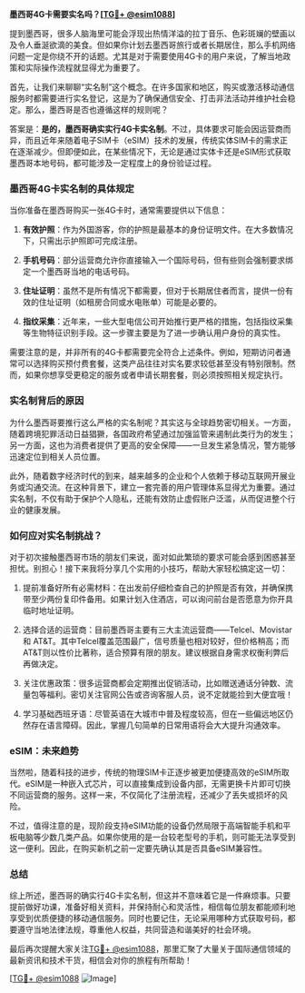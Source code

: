 **墨西哥4G卡需要实名吗？[[TG💪+ @esim1088](https://t.me/s/esim1088)]**

提到墨西哥，很多人脑海里可能会浮现出热情洋溢的拉丁音乐、色彩斑斓的壁画以及令人垂涎欲滴的美食。但如果你计划去墨西哥旅行或者长期居住，那么手机网络问题一定是你绕不开的话题。尤其是对于需要使用4G卡的用户来说，了解当地政策和实际操作流程就显得尤为重要了。

首先，让我们来聊聊“实名制”这个概念。在许多国家和地区，购买或激活移动通信服务时都需要进行实名登记，这是为了确保通信安全、打击非法活动并维护社会稳定。那么，墨西哥是否也遵循这样的规则呢？

答案是：**是的，墨西哥确实实行4G卡实名制**。不过，具体要求可能会因运营商而异，而且近年来随着电子SIM卡（eSIM）技术的发展，传统实体SIM卡的需求正在逐渐减少。但即便如此，在某些情况下，无论是通过实体卡还是eSIM形式获取墨西哥本地号码，都可能涉及一定程度上的身份验证过程。

### 墨西哥4G卡实名制的具体规定

当你准备在墨西哥购买一张4G卡时，通常需要提供以下信息：

1. **有效护照**：作为外国游客，你的护照是最基本的身份证明文件。在大多数情况下，只需出示护照即可完成注册。
   
2. **手机号码**：部分运营商允许你直接输入一个国际号码，但有些则会强制要求绑定一个墨西哥当地的电话号码。

3. **住址证明**：虽然不是所有情况下都需要，但对于长期居住者而言，提供一份有效的住址证明（如租房合同或水电账单）可能是必要的。

4. **指纹采集**：近年来，一些大型电信公司开始推行更严格的措施，包括指纹采集等生物特征识别手段。这一步骤主要是为了进一步确认用户身份的真实性。

需要注意的是，并非所有的4G卡都需要完全符合上述条件。例如，短期访问者通常可以选择购买预付费套餐，这类产品往往对实名要求较低甚至没有特别限制。然而，如果你想享受更稳定的服务或者申请长期套餐，则必须按照相关规定执行。

### 实名制背后的原因

为什么墨西哥要推行这么严格的实名制呢？其实这与全球趋势密切相关。一方面，随着跨境犯罪活动日益猖獗，各国政府希望通过加强监管来遏制此类行为的发生；另一方面，这也为消费者提供了更高的安全保障——一旦发生紧急情况，警方能够迅速定位到相关人员位置。

此外，随着数字经济时代的到来，越来越多的企业和个人依赖于移动互联网开展业务或沟通交流。在这种背景下，建立一套完善的用户管理体系显得尤为重要。通过实名制，不仅有助于保护个人隐私，还能有效防止虚假账户泛滥，从而促进整个行业的健康发展。

### 如何应对实名制挑战？

对于初次接触墨西哥市场的朋友们来说，面对如此繁琐的要求可能会感到困惑甚至担忧。别担心！接下来我将分享几个实用的小技巧，帮助大家轻松搞定这一切：

1. 提前准备好所有必需材料：在出发前仔细检查自己的护照是否有效，并确保携带至少两份复印件备用。如果计划入住酒店，可以询问前台是否愿意为你开具临时地址证明。

2. 选择合适的运营商：目前墨西哥主要有三大主流运营商——Telcel、Movistar 和 AT&T。其中Telcel覆盖范围最广，信号质量也相对较好，但价格稍高；而AT&T则以性价比著称，适合预算有限的朋友。建议根据自身需求权衡利弊后再做决定。

3. 关注优惠政策：很多运营商都会定期推出促销活动，比如赠送通话分钟数、流量包等福利。密切关注官网公告或咨询客服人员，说不定就能捡到大便宜哦！

4. 学习基础西班牙语：尽管英语在大城市中普及程度较高，但在一些偏远地区仍然存在语言障碍。因此，掌握几句简单的日常用语将会大大提升沟通效率。

### eSIM：未来趋势

当然啦，随着科技的进步，传统的物理SIM卡正逐步被更加便捷高效的eSIM所取代。eSIM是一种嵌入式芯片，可以直接集成到设备内部，无需更换卡片即可切换不同运营商的服务。这样一来，不仅简化了注册流程，还减少了丢失或损坏的风险。

不过，值得注意的是，现阶段支持eSIM功能的设备仍然局限于高端智能手机和平板电脑等少数几类产品。如果你使用的是一台较老型号的手机，则可能无法享受到这一便利。因此，在购买新机之前一定要先确认其是否具备eSIM兼容性。

### 总结

综上所述，墨西哥的确实行4G卡实名制，但这并不意味着它是一件麻烦事。只要提前做好功课，准备好相关资料，并保持耐心和灵活性，相信每位朋友都能顺利地享受到优质便捷的移动通信服务。同时也要记住，无论采用哪种方式获取号码，都要遵守当地法律法规，尊重他人权益，共同营造和谐美好的社会环境。

最后再次提醒大家关注[TG💪+ @esim1088](https://t.me/s/esim1088)，那里汇聚了大量关于国际通信领域的最新资讯和技术干货，相信会对你的旅程有所帮助！

[[TG💪+ @esim1088](https://t.me/s/esim1088) ![Image](https://i.postimg.cc/4NQfJmqS/Snipaste-2025-05-13-00-14-12.png)]